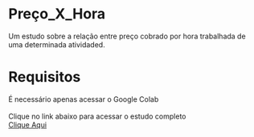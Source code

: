 # Preço_X_Hora
Um estudo sobre a relação entre preço cobrado por hora trabalhada de uma determinada atividaded.<br>
# Requisitos
É necessário apenas acessar o Google Colab<br><br>
Clique no link abaixo para acessar o estudo completo<br>
[Clique Aqui](https://colab.research.google.com/github/eldercamposds/Pre-o_X_Hora/blob/main/3_Pre%C3%A7o_Por_Hora.ipynb)
